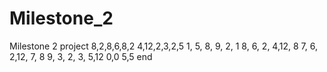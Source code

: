# Milestone_2
Milestone 2 project
8,2,8,6,8,2
4,12,2,3,2,5
1, 5, 8, 9, 2, 1
8, 6, 2, 4,12, 8
7, 6, 2,12, 7, 8
9, 3, 2, 3, 5,12
0,0
5,5
end
